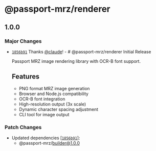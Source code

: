 # @passport-mrz/renderer

## 1.0.0

### Major Changes

- [`1856b91`](https://github.com/simochee/passport-mrz/commit/1856b911b88e51f8c4adc6895febd33d34af762e) Thanks [@claude](https://github.com/claude)! - # @passport-mrz/renderer Initial Release

  Passport MRZ image rendering library with OCR-B font support.

  ## Features

  - PNG format MRZ image generation
  - Browser and Node.js compatibility
  - OCR-B font integration
  - High-resolution output (3x scale)
  - Dynamic character spacing adjustment
  - CLI tool for image output

### Patch Changes

- Updated dependencies [[`1856b91`](https://github.com/simochee/passport-mrz/commit/1856b911b88e51f8c4adc6895febd33d34af762e)]:
  - @passport-mrz/builder@1.0.0
